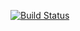 [![Build Status](https://travis-ci.org/edenisn/flashcards.svg)](https://travis-ci.org/edenisn/flashcards)